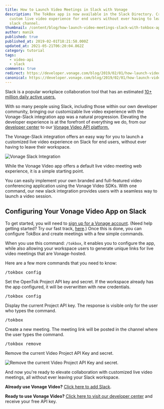 ```yaml
---
title: How to Launch Video Meetings in Slack with Vonage
description: The TokBox app is now available in the Slack Directory. Create a
  custom live video experience for end users without ever having to leave your
  slack channel.
thumbnail: /content/blog/how-launch-video-meetings-slack-with-tokbox-app/Blog_Launch-Video-Meetings_1200x600.png
author: manik
published: true
published_at: 2019-02-01T18:21:58.000Z
updated_at: 2021-05-21T06:20:04.862Z
category: tutorial
tags:
  - video-api
  - slack
comments: true
redirect: https://developer.vonage.com/blog/2019/02/01/how-launch-video-meetings-slack-with-tokbox-app
canonical: https://developer.vonage.com/blog/2019/02/01/how-launch-video-meetings-slack-with-tokbox-app
---
```

Slack is a popular workplace collaboration tool that has an estimated [10+ million daily active users.](https://slackhq.com/slack-has-10-million-daily-active-users) 

With so many people using Slack, including those within our own developer community, bringing our customizable live video experience with the Vonage-Slack integration app was a natural progression. Elevating the developer experience is at the forefront of everything we do, from our [developer center](https://tokbox.com/developer/) to our [Vonage Video API platform.](https://tokbox.com/platform) 

The Vonage-Slack integration offers an easy way for you to launch a customized live video experience on Slack for end users, without ever having to leave their workspace.

![Vonage Slack Integration](/content/blog/how-to-launch-video-meetings-in-slack-with-vonage/image2-1.png "Vonage Slack Integration")

While the Vonage Video app offers a default live video meeting web experience, it is a simple starting point.

You can easily implement your own branded and full-featured video conferencing application using the Vonage Video SDKs. With one command, our new slack integration provides users with a seamless way to launch a video session.

## Configuring Your Vonage Video App on Slack

To get started, you will need to [sign up for a Vonage account](https://tokbox.com/account/user/signup). (Need help getting started? Try our fast track, [here](https://tokbox.com/developer/get-started-options/).) Once this is done, you can configure TokBox and create meetings with a few simple commands. 

When you use this command: `/tokbox`, it enables you to configure the app, while also allowing your workspace users to generate unique links for live video meetings that are Vonage-hosted. 

Here are a few more commands that you need to know:

<pre class="lang:default decode:true ">/tokbox config  <apikey> <secret></pre>

Set the OpenTok Project API key and secret. If the workspace already has the app configured, it will be overwritten with new credentials.

<pre class="lang:default decode:true ">/tokbox config</pre>

Display the current Project API key. The response is visible only for the user who types the command.

<pre class="lang:default decode:true ">/tokbox</pre>

Create a new meeting. The meeting link will be posted in the channel where the user types the command.

<pre class="lang:default decode:true ">/tokbox remove</pre>

Remove the current Video Project API Key and secret.

![Remove the current Video Project API Key and secret.](/content/blog/how-to-launch-video-meetings-in-slack-with-vonage/image2.png "Remove the current Video Project API Key and secret.")

And now you're ready to elevate collaboration with customized live video meetings, all without ever leaving your Slack workspace.

**Already use Vonage Video?** [Click here to add Slack](https://nexmo.slack.com/oauth?client_id=2321281313.377902837510&redirect_uri=https%3A%2F%2Ftokbox-meet.herokuapp.com%2Fauth%2Fredirect&state=&scope=commands&team=&install_redirect=&single_channel=0). 

**Ready to use Vonage Video?** [Click here to visit our developer center](https://tokbox.com/developer/) and receive your free API key.
